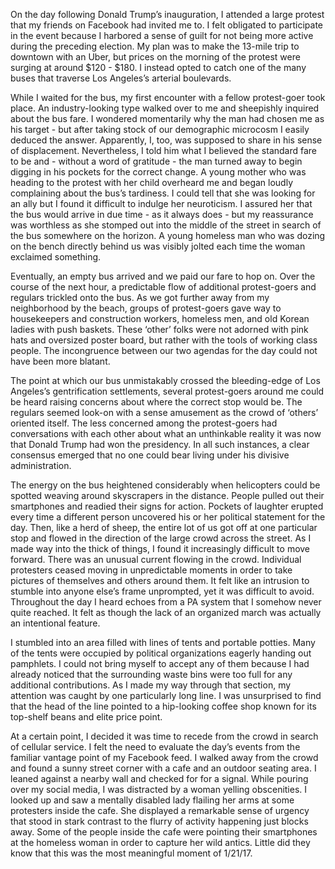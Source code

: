 On the day following Donald Trump’s inauguration, I attended a large protest that my friends on Facebook had invited me to. I felt obligated to participate in the event because I harbored a sense of guilt for not being more active during the preceding election. My plan was to make the 13-mile trip to downtown with an Uber, but prices on the morning of the protest were surging at around $120 - $180. I instead opted to catch one of the many buses that traverse Los Angeles’s arterial boulevards.

While I waited for the bus, my first encounter with a fellow protest-goer took place. An industry-looking type walked over to me and sheepishly inquired about the bus fare. I wondered momentarily why the man had chosen me as his target - but after taking stock of our demographic microcosm I easily deduced the answer. Apparently, I, too, was supposed to share in his sense of displacement. Nevertheless, I told him what I believed the standard fare to be and - without a word of gratitude - the man turned away to begin digging in his pockets for the correct change. A young mother who was heading to the protest with her child overheard me and began loudly complaining about the bus’s tardiness. I could tell that she was looking for an ally but I found it difficult to indulge her neuroticism. I assured her that the bus would arrive in due time - as it always does - but my reassurance was worthless as she stomped out into the middle of the street in search of the bus somewhere on the horizon. A young homeless man who was dozing on the bench directly behind us was visibly jolted each time the woman exclaimed something.

Eventually, an empty bus arrived and we paid our fare to hop on. Over the course of the next hour, a predictable flow of additional protest-goers and regulars trickled onto the bus. As we got further away from my neighborhood by the beach, groups of protest-goers gave way to housekeepers and construction workers, homeless men, and old Korean ladies with push baskets. These ‘other’ folks were not adorned with pink hats and oversized poster board, but rather with the tools of working class people. The incongruence between our two agendas for the day could not have been more blatant.

The point at which our bus unmistakably crossed the bleeding-edge of Los Angeles’s gentrification settlements, several protest-goers around me could be heard raising concerns about where the correct stop would be. The regulars seemed look-on with a sense amusement as the crowd of ‘others’ oriented itself. The less concerned among the protest-goers had conversations with each other about what an unthinkable reality it was now that Donald Trump had won the presidency. In all such instances, a clear consensus emerged that no one could bear living under his divisive administration.

The energy on the bus heightened considerably when helicopters could be spotted weaving around skyscrapers in the distance. People pulled out their smartphones and readied their signs for action. Pockets of laughter erupted every time a different person uncovered his or her political statement for the day. Then, like a herd of sheep, the entire lot of us got off at one particular stop and flowed in the direction of the large crowd across the street. As I made way into the thick of things, I found it increasingly difficult to move forward. There was an unusual current flowing in the crowd. Individual protesters ceased moving in unpredictable moments in order to take pictures of themselves and others around them. It felt like an intrusion to stumble into anyone else’s frame unprompted, yet it was difficult to avoid. Throughout the day I heard echoes from a PA system that I somehow never quite reached. It felt as though the lack of an organized march was actually an intentional feature.

I stumbled into an area filled with lines of tents and portable potties. Many of the tents were occupied by political organizations eagerly handing out pamphlets. I could not bring myself to accept any of them because I had already noticed that the surrounding waste bins were too full for any additional contributions. As I made my way through that section, my attention was caught by one particularly long line. I was unsurprised to find that the head of the line pointed to a hip-looking coffee shop known for its top-shelf beans and elite price point.

At a certain point, I decided it was time to recede from the crowd in search of cellular service. I felt the need to evaluate the day’s events from the familiar vantage point of my Facebook feed. I walked away from the crowd and found a sunny street corner with a cafe and an outdoor seating area. I leaned against a nearby wall and checked for for a signal. While pouring over my social media, I was distracted by a woman yelling obscenities. I looked up and saw a mentally disabled lady flailing her arms at some protesters inside the cafe. She displayed a remarkable sense of urgency that stood in stark contrast to the flurry of activity happening just blocks away. Some of the people inside the cafe were pointing their smartphones at the homeless woman in order to capture her wild antics. Little did they know that this was the most meaningful moment of 1/21/17.

